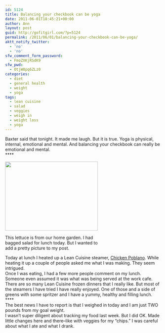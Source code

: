 ```yaml
---
id: 5124
title: Balancing your checkbook can be yoga
date: 2011-06-01T18:45:21+00:00
author: Ann
layout: post
guid: http://gofitgirl.com/?p=5124
permalink: /2011/06/01/balancing-your-checkbook-can-be-yoga/
aktt_notify_twitter:
  - 'no'
  - 'no'
sfw_comment_form_password:
  - FmoZXKjRSdK9
sfw_pwd:
  - OtjW8pq6ZLz0
categories:
  - diet
  - general health
  - weight
  - yoga
tags:
  - lean cuisine
  - salad
  - veggies
  - weigh in
  - weight loss
  - yoga
---
```

Baxter said that tonight. It made me laugh. But it is true. Yoga is physical, internal, emotional and mental. And balancing your checkbook can really be emotional and mental.  
\****  


<div id="attachment_5133" style="width: 310px" class="wp-caption alignleft">
  <a href="http://gofitgirl.com/blog/wp-content/uploads/2011/06/lettuce.jpg"><img class="size-medium wp-image-5133" title="lettuce" src="http://gofitgirl.com/blog/wp-content/uploads/2011/06/lettuce-300x223.jpg" alt="" width="300" height="223" /></a>
  
  <p class="wp-caption-text">
    This lettuce is from our home garden. I had bagged salad for lunch today. But I wanted to add a pretty picture to my post.
  </p>
</div>

  
Today at lunch I heated up a Lean Cuisine steamer, [Chicken Poblano](http://www.leancuisine.com/Products/Details.aspx?ProductID=11013). While heating it up a couple of people asked me what I was making. They seem intrigued.  
Once I was eating, I had a few more people comment on my lunch. Someone even assumed it was what was being served at the work cafe.  
There are so many Lean Cuisine frozen dinners that I really like. But most of the steamers I have tried I have really enjoyed. One of those and a side of greens with some spritzer and I have a yummy, healthy and filling lunch.  
\****  
The best news I have to report is that I weighed in today and I am just TWO pounds from my goal weight.  
I wasn&#8217;t super diligent about tracking my food last week. But I did OK. Made little changes here and there&#8211;like with veggies for my &#8220;chips.&#8221; I was careful about what I ate and what I drank.